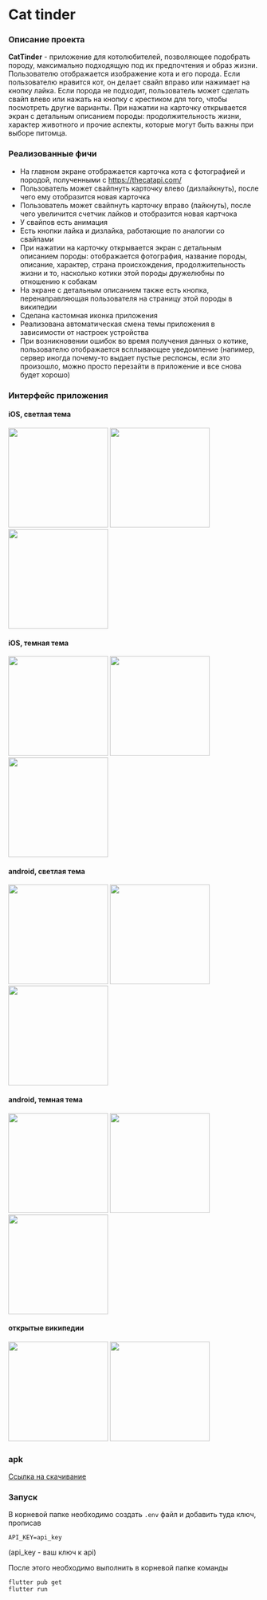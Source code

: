 # Cat tinder

### Описание проекта
**CatTinder** - приложение для котолюбителей, позволяющее подобрать породу, максимально подходящую под их предпочтения и образ жизни. Пользователю отображается изображение кота и его порода. Если пользователю нравится кот, он делает свайп вправо или нажимает на кнопку лайка. Если порода не подходит, пользователь может сделать свайп влево или нажать на кнопку с крестиком для того, чтобы посмотреть другие варианты. При нажатии на карточку открывается экран с детальным описанием породы: продолжительность жизни, характер животного и прочие аспекты, которые могут быть важны при выборе питомца. 

### Реализованные фичи
* На главном экране отображается карточка кота с фотографией и породой, полученными с https://thecatapi.com/
* Пользователь может свайпнуть карточку влево (дизлайкнуть), после чего ему отобразится новая карточка
* Пользователь может свайпнуть карточку вправо (лайкнуть), после чего увеличится счетчик лайков и отобразится новая картчока
* У свайпов есть анимация
* Есть кнопки лайка и дизлайка, работающие по аналогии со свайпами
* При нажатии на карточку открывается экран с детальным описанием породы: отображается фотография, название породы, описание, характер, страна происхождения, продолжительность жизни и то, насколько котики этой породы дружелюбны по отношению к собакам
* На экране с детальным описанием также есть кнопка, перенаправляющая пользователя на страницу этой породы в википедии
* Сделана кастомная иконка приложения
* Реализована автоматическая смена темы приложения в зависимости от настроек устройства
* При возникновении ошибок во время получения данных о котике, пользователю отображается всплывающее уведомление (напимер, сервер иногда почему-то выдает пустые респонсы, если это произошло, можно просто перезайти в приложение и все снова будет хорошо)

### Интерфейс приложения
#### iOS, светлая тема
<img src="./images/image.png" width="200"/>
<img src="./images/image-1.png" width="200"/>
<img src="./images/image-2.png" width="200"/>

#### iOS, темная тема
<img src="./images/image-3.png" width="200"/>
<img src="./images/image-4.png" width="200"/>
<img src="./images/image-5.png" width="200"/>

#### android, светлая тема
<img src="./images/image-6.png" width="200"/>
<img src="./images/image-7.png" width="200"/>
<img src="./images/image-8.png" width="200"/>

#### android, темная тема
<img src="./images/image-10.png" width="200"/>
<img src="./images/image-11.png" width="200"/>
<img src="./images/image-12.png" width="200"/>

#### открытые википедии
<img src="./images/image-14.png" width="200"/>
<img src="./images/image-13.png" width="200"/>

### apk
[Ссылка на скачивание](https://drive.google.com/drive/folders/1QYbGxHWY5NUTRWNJuebNRG_URBhL4NA7?hl=ru)

### Запуск
В корневой папке необходимо создать `.env` файл и добавить туда ключ, прописав 
```
API_KEY=api_key
``` 
(api_key - ваш ключ к api)

После этого необходимо выполнить в корневой папке команды
```
flutter pub get
flutter run
```
